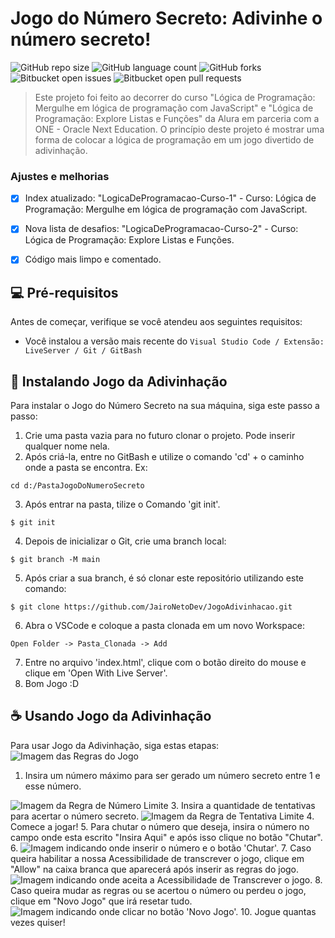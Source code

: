 # Jogo do Número Secreto: Adivinhe o número secreto!

![GitHub repo size](https://img.shields.io/github/repo-size/JairoNetoDev/JogoAdivinhacao?style=for-the-badge)
![GitHub language count](https://img.shields.io/github/languages/count/JairoNetoDev/JogoAdivinhacao?style=for-the-badge)
![GitHub forks](https://img.shields.io/github/forks/JairoNetoDev/JogoAdivinhacao?style=for-the-badge)
![Bitbucket open issues](https://img.shields.io/bitbucket/issues/JairoNetoDev/JogoAdivinhacao?style=for-the-badge)
![Bitbucket open pull requests](https://img.shields.io/bitbucket/pr-raw/JairoNetoDev/JogoAdivinhacao?style=for-the-badge)

> Este projeto foi feito ao decorrer do curso "Lógica de Programação: Mergulhe em lógica de programação com JavaScript" e "Lógica de Programação: Explore Listas e Funções" da Alura em parceria com a ONE - Oracle Next Education. O princípio deste projeto é mostrar uma forma de colocar a lógica de programação em um jogo divertido de adivinhação.

### Ajustes e melhorias

- [x] Index atualizado: "LogicaDeProgramacao-Curso-1" - Curso: Lógica de Programação: Mergulhe em lógica de programação com JavaScript.
- [x] Nova lista de desafios: "LogicaDeProgramacao-Curso-2" - Curso: Lógica de Programação: Explore Listas e Funções.
- [x] Código mais limpo e comentado.


## 💻 Pré-requisitos

Antes de começar, verifique se você atendeu aos seguintes requisitos:

- Você instalou a versão mais recente do `Visual Studio Code / Extensão: LiveServer / Git / GitBash`

## 🚀 Instalando Jogo da Adivinhação

Para instalar o Jogo do Número Secreto na sua máquina, siga este passo a passo:
1. Crie uma pasta vazia para no futuro clonar o projeto. Pode inserir qualquer nome nela.
2. Após criá-la, entre no GitBash e utilize o comando 'cd' + o caminho onde a pasta se encontra. Ex:
```
cd d:/PastaJogoDoNumeroSecreto
```
3. Após entrar na pasta, tilize o Comando 'git init'.
```
$ git init
```
4. Depois de inicializar o Git, crie uma branch local:
```
$ git branch -M main
```
5. Após criar a sua branch, é só clonar este repositório utilizando este comando:
```
$ git clone https://github.com/JairoNetoDev/JogoAdivinhacao.git
```
6. Abra o VSCode e coloque a pasta clonada em um novo Workspace:
```
Open Folder -> Pasta_Clonada -> Add
```
7. Entre no arquivo 'index.html', clique com o botão direito do mouse e clique em 'Open With Live Server'.
8. Bom Jogo :D

## ☕ Usando Jogo da Adivinhação

Para usar Jogo da Adivinhação, siga estas etapas:
<img src="img/RegrasDoJogo.png" alt="Imagem das Regras do Jogo">
1. Insira um número máximo para ser gerado um número secreto entre 1 e esse número.
<img src="img/RegraNumeroLimite.png" alt="Imagem da Regra de Número Limite">
3. Insira a quantidade de tentativas para acertar o número secreto.
<img src="img/RegraTentativaLimite.png" alt="Imagem da Regra de Tentativa Limite">
4. Comece a jogar!
5. Para chutar o número que deseja, insira o número no campo onde esta escrito "Insira Aqui" e após isso clique no botão "Chutar".
6. <img src="img/InserirNumero_Chutar.png" alt="Imagem indicando onde inserir o número e o botão 'Chutar'.">
7. Caso queira habilitar a nossa Acessibilidade de transcrever o jogo, clique em "Allow" na caixa branca que aparecerá após inserir as regras do jogo.
<img src="img/Acessibilidade.png" alt="Imagem indicando onde aceita a Acessibilidade de Transcrever o jogo.">
8. Caso queira mudar as regras ou se acertou o número ou perdeu o jogo, clique em "Novo Jogo" que irá resetar tudo.
<img src="img/NovoJogo.png" alt="Imagem indicando onde clicar no botão 'Novo Jogo'.">
10. Jogue quantas vezes quiser! 
